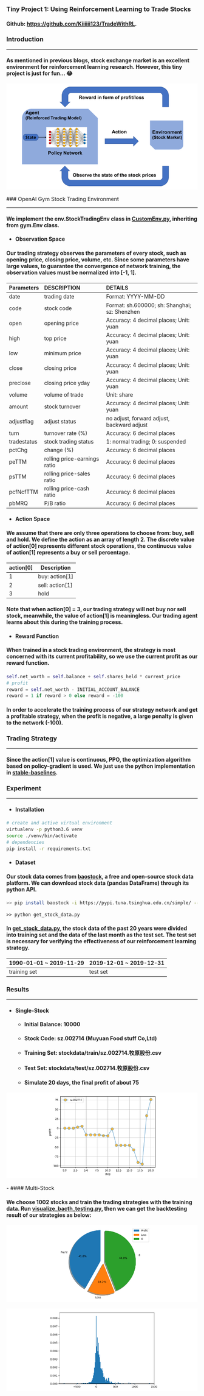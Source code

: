 ### Tiny Project 1: Using Reinforcement Learning to Trade Stocks

#### Github: https://github.com/Kiiiiii123/TradeWithRL.

### Introduction

------

#### As mentioned in previous blogs, stock exchange market is an excellent environment for reinforcement learning research. However, this tiny project is just for fun... 😂

<p align="center">
<img src="/images/905.png"><br/>
</p>
### OpenAI Gym Stock Trading Environment

------

#### We implement the env.StockTradingEnv class in [CustomEnv.py](https://github.com/Kiiiiii123/TradeWithRL/blob/master/env/CustomEnv.py), inheriting from gym.Env class.

- #### Observation Space

#### Our trading strategy observes the parameters of every stock, such as opening price, closing price, volume, etc. Since some parameters have large values, to guarantee the convergence of network training, the observation values must be normalized into [-1, 1].

| Parameters  | DESCRIPTION                  | DETAILS                                       |
| ----------- | :--------------------------- | :-------------------------------------------- |
| date        | trading date                 | Format: YYYY-MM-DD                            |
| code        | stock code                   | Format: sh.600000; sh: Shanghai; sz: Shenzhen |
| open        | opening price                | Accuracy: 4 decimal places; Unit: yuan        |
| high        | top price                    | Accuracy: 4 decimal places; Unit: yuan        |
| low         | minimum price                | Accuracy: 4 decimal places; Unit: yuan        |
| close       | closing price                | Accuracy: 4 decimal places; Unit: yuan        |
| preclose    | closing price yday           | Accuracy: 4 decimal places; Unit: yuan        |
| volume      | volume of trade              | Unit: share                                   |
| amount      | stock turnover               | Accuracy: 4 decimal places; Unit: yuan        |
| adjustflag  | adjust status                | no adjust, forward adjust, backward adjust    |
| turn        | turnover rate (%)            | Accuracy: 6 decimal places                    |
| tradestatus | stock trading status         | 1: normal trading; 0: suspended               |
| pctChg      | change (%)                   | Accuracy: 6 decimal places                    |
| peTTM       | rolling price-earnings ratio | Accuracy: 6 decimal places                    |
| psTTM       | rolling price-sales ratio    | Accuracy: 6 decimal places                    |
| pcfNcfTTM   | rolling price-cash ratio     | Accuracy: 6 decimal places                    |
| pbMRQ       | P/B ratio                    | Accuracy: 6 decimal places                    |

- #### Action Space


#### We assume that there are only three operations to choose from: buy, sell and hold. We define the action as an array of length 2. The discrete value of action[0] represents different stock operations, the continuous value of action[1] represents a buy or sell percentage.

| action[0] | Description |
|---|---|
| 1 | buy: action[1] |
| 2 | sell: action[1] |
| 3 | hold |

#### Note that when action[0] = 3, our trading strategy will not buy nor sell stock, meanwhile, the value of action[1] is meaningless. Our trading agent learns about this during the training process. 

- #### Reward Function

#### When trained in a stock trading environment, the strategy is most concerned with its current profitability, so we use the current profit as our reward function.

```python
self.net_worth = self.balance + self.shares_held * current_price
# profit
reward = self.net_worth - INITIAL_ACCOUNT_BALANCE
reward = 1 if reward > 0 else reward = -100
```

#### In order to accelerate the training process of our strategy network and get a profitable strategy, when the profit is negative, a large penalty is given to the network (-100).

### Trading Strategy

------

#### Since the action[1] value is continuous, PPO, the optimization algorithm based on policy-gradient is used. We just use the python implementation in  [stable-baselines](https://stable-baselines.readthedocs.io/en/master/modules/ppo2.html).

### Experiment

------

- #### Installation

```sh
# create and active virtual environment
virtualenv -p python3.6 venv
source ./venv/bin/activate
# dependencies
pip install -r requirements.txt
```

- #### Dataset


#### Our stock data comes from [baostock](http://baostock.com/baostock/index.php/%E9%A6%96%E9%A1%B5), a free and open-source stock data platform. We can download stock data (pandas DataFrame) through its python API.

```bash
>> pip install baostock -i https://pypi.tuna.tsinghua.edu.cn/simple/ --trusted-host pypi.tuna.tsinghua.edu.cn
```

```shell
>> python get_stock_data.py
```

#### In [get_stock_data.py](https://github.com/Kiiiiii123/TradeWithRL/blob/master/get_stock_data.py), the stock data of the past 20 years were divided into training set and the data of the last month as the test set. The test set is necessary for verifying the effectiveness of our reinforcement learning strategy.

| 1990-01-01 ~ 2019-11-29 | 2019-12-01 ~ 2019-12-31 |
|---|---|
| training set | test set |

### Results

------

- #### Single-Stock

  - #### Initial Balance: 10000

  - #### Stock Code: sz.002714 (Muyuan Food stuff Co,Ltd)

  - #### Training Set: stockdata/train/sz.002714.牧原股份.csv

  - #### Test Set: stockdata/test/sz.002714.牧原股份.csv

  - #### Simulate 20 days, the final profit of about 75

<p align="center">
<img src="/images/906.png"><br/>
</p>
- #### Multi-Stock

#### We choose 1002 stocks and train the trading strategies with the training data. Run [visualize_bacth_testing.py](https://github.com/Kiiiiii123/TradeWithRL/blob/master/visualize_bacth_testing.py), then we can get the backtesting result of our strategies as below:

<p align="center">
<img src="/images/907.png"><br/>
</p>
<p align="center">
<img src="/images/908.png"><br/>
</p>

